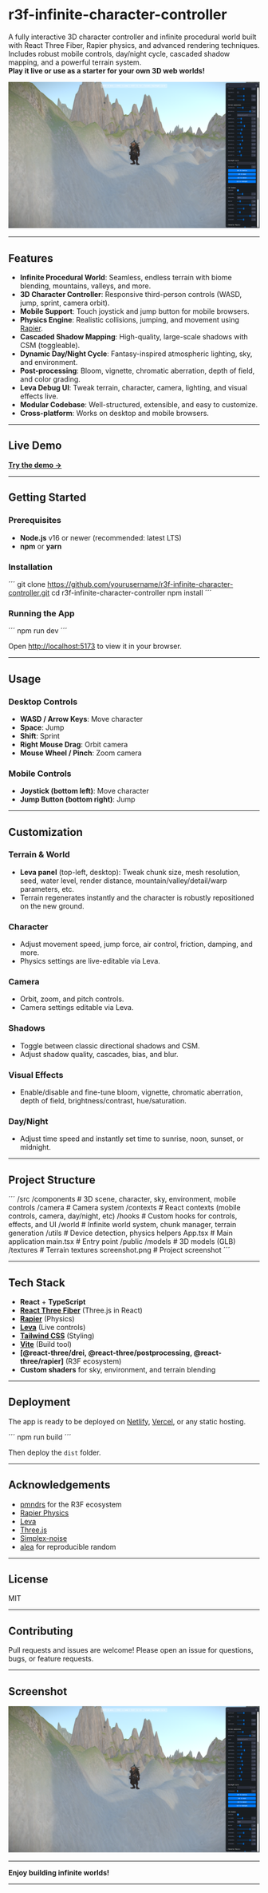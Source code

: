 # r3f-infinite-character-controller

A fully interactive 3D character controller and infinite procedural world built with React Three Fiber, Rapier physics, and advanced rendering techniques.  
Includes robust mobile controls, day/night cycle, cascaded shadow mapping, and a powerful terrain system.  
**Play it live or use as a starter for your own 3D web worlds!**

![screenshot](./screenshot.png)

---

## Features

- **Infinite Procedural World**: Seamless, endless terrain with biome blending, mountains, valleys, and more.
- **3D Character Controller**: Responsive third-person controls (WASD, jump, sprint, camera orbit).
- **Mobile Support**: Touch joystick and jump button for mobile browsers.
- **Physics Engine**: Realistic collisions, jumping, and movement using [Rapier](https://rapier.rs/).
- **Cascaded Shadow Mapping**: High-quality, large-scale shadows with CSM (toggleable).
- **Dynamic Day/Night Cycle**: Fantasy-inspired atmospheric lighting, sky, and environment.
- **Post-processing**: Bloom, vignette, chromatic aberration, depth of field, and color grading.
- **Leva Debug UI**: Tweak terrain, character, camera, lighting, and visual effects live.
- **Modular Codebase**: Well-structured, extensible, and easy to customize.
- **Cross-platform**: Works on desktop and mobile browsers.

---

## Live Demo

[**Try the demo →**](https://character-sample-project.netlify.app/)

---

## Getting Started

### Prerequisites

- **Node.js** v16 or newer (recommended: latest LTS)
- **npm** or **yarn**

### Installation

´´´
git clone https://github.com/yourusername/r3f-infinite-character-controller.git
cd r3f-infinite-character-controller
npm install
´´´

### Running the App

´´´
npm run dev
´´´

Open [http://localhost:5173](http://localhost:5173) to view it in your browser.

---

## Usage

### Desktop Controls

- **WASD / Arrow Keys**: Move character
- **Space**: Jump
- **Shift**: Sprint
- **Right Mouse Drag**: Orbit camera
- **Mouse Wheel / Pinch**: Zoom camera

### Mobile Controls

- **Joystick (bottom left)**: Move character
- **Jump Button (bottom right)**: Jump

---

## Customization

### Terrain & World

- **Leva panel** (top-left, desktop): Tweak chunk size, mesh resolution, seed, water level, render distance, mountain/valley/detail/warp parameters, etc.
- Terrain regenerates instantly and the character is robustly repositioned on the new ground.

### Character

- Adjust movement speed, jump force, air control, friction, damping, and more.
- Physics settings are live-editable via Leva.

### Camera

- Orbit, zoom, and pitch controls.
- Camera settings editable via Leva.

### Shadows

- Toggle between classic directional shadows and CSM.
- Adjust shadow quality, cascades, bias, and blur.

### Visual Effects

- Enable/disable and fine-tune bloom, vignette, chromatic aberration, depth of field, brightness/contrast, hue/saturation.

### Day/Night

- Adjust time speed and instantly set time to sunrise, noon, sunset, or midnight.

---

## Project Structure

´´´
/src
  /components         # 3D scene, character, sky, environment, mobile controls
  /camera             # Camera system
  /contexts           # React contexts (mobile controls, camera, day/night, etc)
  /hooks              # Custom hooks for controls, effects, and UI
  /world              # Infinite world system, chunk manager, terrain generation
  /utils              # Device detection, physics helpers
  App.tsx             # Main application
  main.tsx            # Entry point
/public
  /models             # 3D models (GLB)
  /textures           # Terrain textures
  screenshot.png      # Project screenshot
´´´

---

## Tech Stack

- **React** + **TypeScript**
- **[React Three Fiber](https://github.com/pmndrs/react-three-fiber)** (Three.js in React)
- **[Rapier](https://rapier.rs/)** (Physics)
- **[Leva](https://github.com/pmndrs/leva)** (Live controls)
- **[Tailwind CSS](https://tailwindcss.com/)** (Styling)
- **[Vite](https://vitejs.dev/)** (Build tool)
- **[@react-three/drei, @react-three/postprocessing, @react-three/rapier]** (R3F ecosystem)
- **Custom shaders** for sky, environment, and terrain blending

---

## Deployment

The app is ready to be deployed on [Netlify](https://www.netlify.com/), [Vercel](https://vercel.com/), or any static hosting.

´´´
npm run build
´´´

Then deploy the `dist` folder.

---

## Acknowledgements

- [pmndrs](https://github.com/pmndrs) for the R3F ecosystem
- [Rapier Physics](https://rapier.rs/)
- [Leva](https://leva.pmnd.rs/)
- [Three.js](https://threejs.org/)
- [Simplex-noise](https://github.com/jwagner/simplex-noise.js)
- [alea](https://github.com/coverslide/node-alea) for reproducible random

---

## License

MIT

---

## Contributing

Pull requests and issues are welcome! Please open an issue for questions, bugs, or feature requests.

---

## Screenshot

![screenshot](./screenshot.png)

---

**Enjoy building infinite worlds!**

---